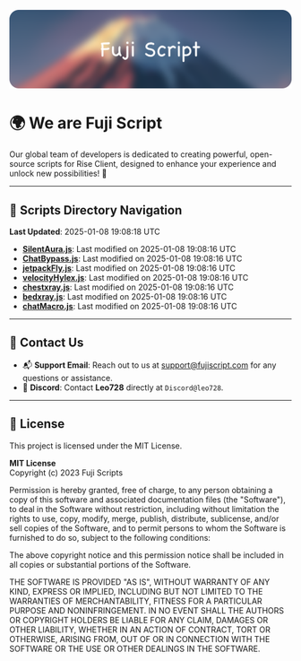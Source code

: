 ![Banner](.github/b.webp)

# 🌍 **We are Fuji Script**

Our global team of developers is dedicated to creating powerful, open-source scripts for Rise Client, designed to enhance your experience and unlock new possibilities! 🌟

---
<!-- SCRIPTS_NAVIGATION_START -->
## 📂 **Scripts Directory Navigation**

**Last Updated**: 2025-01-08 19:08:18 UTC

- **[SilentAura.js](scripts/SilentAura.js)**: Last modified on 2025-01-08 19:08:16 UTC
- **[ChatBypass.js](scripts/ChatBypass.js)**: Last modified on 2025-01-08 19:08:16 UTC
- **[jetpackFly.js](scripts/jetpackFly.js)**: Last modified on 2025-01-08 19:08:16 UTC
- **[velocityHylex.js](scripts/velocityHylex.js)**: Last modified on 2025-01-08 19:08:16 UTC
- **[chestxray.js](scripts/chestxray.js)**: Last modified on 2025-01-08 19:08:16 UTC
- **[bedxray.js](scripts/bedxray.js)**: Last modified on 2025-01-08 19:08:16 UTC
- **[chatMacro.js](scripts/chatMacro.js)**: Last modified on 2025-01-08 19:08:16 UTC

<!-- SCRIPTS_NAVIGATION_END -->

---

## 💬 **Contact Us**  
- 📬 **Support Email**: Reach out to us at [support@fujiscript.com](mailto:support@fujiscript.com) for any questions or assistance.  
- 💬 **Discord**: Contact **Leo728** directly at `Discord@leo728`.

---

## 📜 **License**

This project is licensed under the MIT License.  

**MIT License**  
Copyright (c) 2023 Fuji Scripts  

Permission is hereby granted, free of charge, to any person obtaining a copy of this software and associated documentation files (the "Software"), to deal in the Software without restriction, including without limitation the rights to use, copy, modify, merge, publish, distribute, sublicense, and/or sell copies of the Software, and to permit persons to whom the Software is furnished to do so, subject to the following conditions:  

The above copyright notice and this permission notice shall be included in all copies or substantial portions of the Software.  

THE SOFTWARE IS PROVIDED "AS IS", WITHOUT WARRANTY OF ANY KIND, EXPRESS OR IMPLIED, INCLUDING BUT NOT LIMITED TO THE WARRANTIES OF MERCHANTABILITY, FITNESS FOR A PARTICULAR PURPOSE AND NONINFRINGEMENT. IN NO EVENT SHALL THE AUTHORS OR COPYRIGHT HOLDERS BE LIABLE FOR ANY CLAIM, DAMAGES OR OTHER LIABILITY, WHETHER IN AN ACTION OF CONTRACT, TORT OR OTHERWISE, ARISING FROM, OUT OF OR IN CONNECTION WITH THE SOFTWARE OR THE USE OR OTHER DEALINGS IN THE SOFTWARE.  
